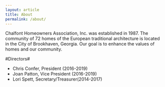 ```yaml
---
layout: article
title: About
permalink: /about/
---
```


Chalfont Homeowners Association, Inc. was established in 1987.  The community of 72 homes of the European traditional architecture is located in the City of Brookhaven, Georgia.  Our goal is to enhance the values of homes and our community.

#Directors#
* Chris Confer, President (2016-2019)
* Joan Patton, Vice President (2016-2019)
* Lori Spett, Secretary/Treasurer​(2014-2017)  
